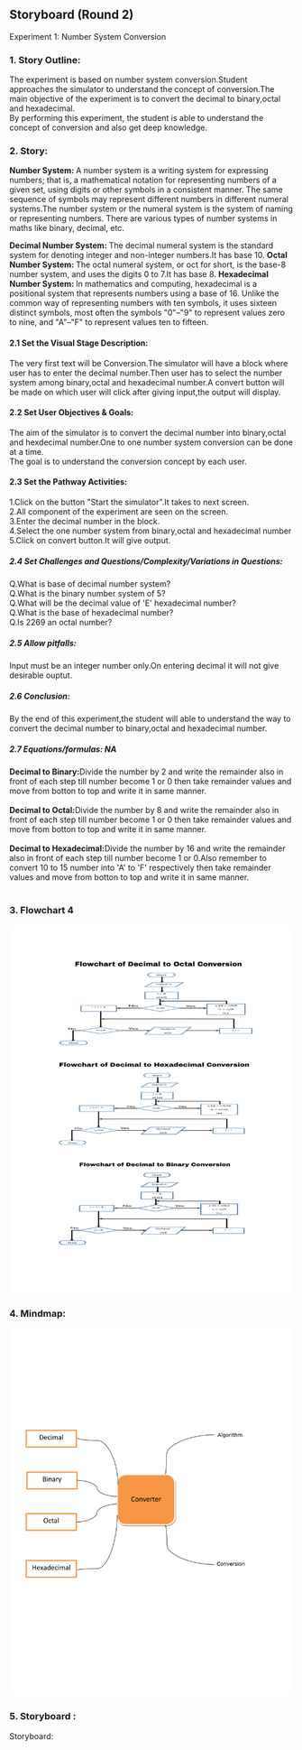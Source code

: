 ## Storyboard (Round 2)

Experiment 1: Number System Conversion

### 1. Story Outline:

The experiment is based on number system conversion.Student approaches the simulator to understand the concept of conversion.The main objective of the experiment is to convert the decimal to binary,octal and hexadecimal.<br>By performing this experiment, the student is able to understand the concept of conversion and also get deep knowledge.

### 2. Story:

<b>Number System: </b>A number system is a writing system for expressing numbers; that is, a mathematical notation for representing numbers of a given set, using digits or other symbols in a consistent manner. The same sequence of symbols may represent different numbers in different numeral systems.The number system or the numeral system is the system of naming or representing numbers. There are various types of number systems in maths like binary, decimal, etc.<br>

<b>Decimal Number System: </b>The decimal numeral system is the standard system for denoting integer and non-integer numbers.It has base 10.
<b>Octal Number System: </b>The octal numeral system, or oct for short, is the base-8 number system, and uses the digits 0 to 7.It has base 8.
<b>Hexadecimal Number System: </b>In mathematics and computing, hexadecimal is a positional system that represents numbers using a base of 16. Unlike the common way of representing numbers with ten symbols, it uses sixteen distinct symbols, most often the symbols "0"–"9" to represent values zero to nine, and "A"–"F" to represent values ten to fifteen.

#### 2.1 Set the Visual Stage Description:
The very first text will be Conversion.The simulator will have a block where user has to enter the decimal number.Then user has to select the number system among binary,octal and hexadecimal number.A convert button will be made on which user will click after giving input,the output will display.

#### 2.2 Set User Objectives & Goals:
The aim of the simulator is to convert the decimal number into binary,octal and hexdecimal number.One to one number system conversion can be done at a time.<br>The goal is to understand the conversion concept by each user.

#### 2.3 Set the Pathway Activities:
1.Click on the button "Start the simulator".It takes to next screen.<br>
2.All component of the experiment are seen on the screen.<br>
3.Enter the decimal number in the block.<br>
4.Select the one number system from binary,octal and hexadecimal number<br>
5.Click on convert button.It will give output.<br>

##### 2.4 Set Challenges and Questions/Complexity/Variations in Questions:
Q.What is base of decimal number system?<br>
Q.What is the binary number system of 5?<br>
Q.What will be the decimal value of 'E' hexadecimal number?<br>
Q.What is the base of hexadecimal number?<br>
Q.Is 2269 an octal number?<br>

##### 2.5 Allow pitfalls:
Input must be an integer number only.On entering decimal it will not give desirable ouptut.

##### 2.6 Conclusion:
By the end of this experiment,the student will able to understand the way to convert the decimal number to binary,octal and hexadecimal number.

##### 2.7 Equations/formulas: NA
<b>Decimal to Binary:</b>Divide the number by 2 and write the remainder also in front of each step till number become 1 or 0 then take remainder values and move from botton to top and write it in same manner.<br><br>
<b>Decimal to Octal:</b>Divide the number by 8 and write the remainder also in front of each step till number become 1 or 0 then take remainder values and move from botton to top and write it in same manner.<br><br>
<b>Decimal to Hexadecimal:</b>Divide the number by 16 and write the remainder also in front of each step till number become 1 or 0.Also remember to convert 10 to 15 number into 'A' to 'F' respectively then take remainder values and move from botton to top and write it in same manner.<br><br>

### 3. Flowchart 4
<img src="flowchart/flowchart.png"/><br>

### 4. Mindmap:
<img src="mindmap/mindmap.png"/>

### 5. Storyboard :
Storyboard: <a href="Storyboard/carwiper.gif">
